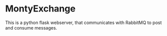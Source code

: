 # MontyExchange
 This is a python flask webserver, that communicates with RabbitMQ to post and consume messages.
